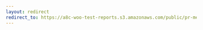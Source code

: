 ```yaml
---
layout: redirect
redirect_to: https://a8c-woo-test-reports.s3.amazonaws.com/public/pr-merge/37968/e2e/index.html
---
```

